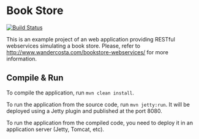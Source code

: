 # Book Store

[![Build Status](https://travis-ci.org/rwanderc/book-store.svg?branch=master)](https://travis-ci.org/rwanderc/book-store)

This is an example project of an web application providing RESTful webservices simulating a book store.
Please, refer to http://www.wandercosta.com/bookstore-webservices/ for more information.

## Compile & Run
To compile the application, run `mvn clean install`.

To run the application from the source code, run `mvn jetty:run`. It will be deployed using a Jetty plugin and published at the port 8080.

To run the application from the compiled code, you need to deploy it in an application server (Jetty, Tomcat, etc).
